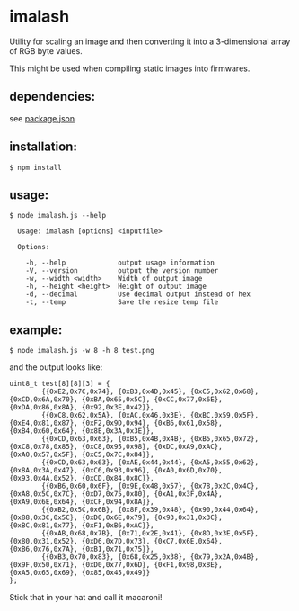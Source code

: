 
imalash
=======

Utility for scaling an image and then converting it into a 3-dimensional
array of RGB byte values.

This might be used when compiling static images into firmwares.

dependencies:
------------

see [package.json](https://raw.githubusercontent.com/breedx2/imalash/master/package.json)

installation:
------------
`$ npm install`

usage:
-----

```
$ node imalash.js --help

  Usage: imalash [options] <inputfile>

  Options:

    -h, --help             output usage information
    -V, --version          output the version number
    -w, --width <width>    Width of output image
    -h, --height <height>  Height of output image
    -d, --decimal          Use decimal output instead of hex
    -t, --temp             Save the resize temp file

```

example:
-------

`$ node imalash.js -w 8 -h 8 test.png`

and the output looks like:
```
uint8_t test[8][8][3] = {
        {{0xE2,0x7C,0x74}, {0xB3,0x4D,0x45}, {0xC5,0x62,0x68}, {0xCD,0x6A,0x70}, {0xBA,0x65,0x5C}, {0xCC,0x77,0x6E}, {0xDA,0x86,0x8A}, {0x92,0x3E,0x42}}, 
        {{0xC8,0x62,0x5A}, {0xAC,0x46,0x3E}, {0xBC,0x59,0x5F}, {0xE4,0x81,0x87}, {0xF2,0x9D,0x94}, {0xB6,0x61,0x58}, {0xB4,0x60,0x64}, {0x8E,0x3A,0x3E}}, 
        {{0xCD,0x63,0x63}, {0xB5,0x4B,0x4B}, {0xB5,0x65,0x72}, {0xC8,0x78,0x85}, {0xC8,0x95,0x98}, {0xDC,0xA9,0xAC}, {0xA0,0x57,0x5F}, {0xC5,0x7C,0x84}}, 
        {{0xCD,0x63,0x63}, {0xAE,0x44,0x44}, {0xA5,0x55,0x62}, {0x8A,0x3A,0x47}, {0xC6,0x93,0x96}, {0xA0,0x6D,0x70}, {0x93,0x4A,0x52}, {0xCD,0x84,0x8C}}, 
        {{0xB6,0x60,0x6F}, {0x9E,0x48,0x57}, {0x78,0x2C,0x4C}, {0xA8,0x5C,0x7C}, {0xD7,0x75,0x80}, {0xA1,0x3F,0x4A}, {0xA9,0x6E,0x64}, {0xCF,0x94,0x8A}}, 
        {{0xB2,0x5C,0x6B}, {0x8F,0x39,0x48}, {0x90,0x44,0x64}, {0x88,0x3C,0x5C}, {0xD0,0x6E,0x79}, {0x93,0x31,0x3C}, {0xBC,0x81,0x77}, {0xF1,0xB6,0xAC}}, 
        {{0xAB,0x68,0x7B}, {0x71,0x2E,0x41}, {0x8D,0x3E,0x5F}, {0x80,0x31,0x52}, {0xD6,0x7D,0x73}, {0xC7,0x6E,0x64}, {0xB6,0x76,0x7A}, {0xB1,0x71,0x75}}, 
        {{0xB3,0x70,0x83}, {0x68,0x25,0x38}, {0x79,0x2A,0x4B}, {0x9F,0x50,0x71}, {0xD0,0x77,0x6D}, {0xF1,0x98,0x8E}, {0xA5,0x65,0x69}, {0x85,0x45,0x49}}
};

```

Stick that in your hat and call it macaroni!
